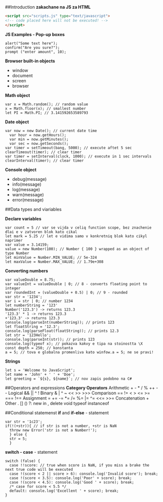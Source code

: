 ##Introduction
**zakachane na JS za HTML**
```HTML
<scriрt src="scripts.js" type="text/javascript">
<!-- code placed here will not be executed! -->
</scriрt>
```
**JS Examples - Pop-up boxes**
```JS
alert("Some text here");
confirm("Are you sure?");
prompt ("enter amount", 10);
```
**Browser built-in objects**
- window
- document
- screen
- browser

**Math object**
```JS
var x = Math.random(); // random value
x = Math.floor(x); // smallest number
let PI = Math.PI; // 3.141592653589793
```
**Date object**
```JS
var now = new Date(); // current date time
  var hour = now.getHours();
  var min = now.getMinutes();
  var sec = now.getSeconds();
var timer = setTimeout(bang, 5000); // execute aftet 5 sec
clearTimeout(timer); // clear timer
var timer = setInterval(clock, 1000); // execute in 1 sec intervals
clearInterval(timer); // clear timer
```
**Console object**
- debug(message)
- info(message)
- log(message)
- warn(message)
- error(message)

##Data types and viariables

**Declare variables**
```JS
var count = 5 // var se vijda v celiq function scope, bez znachenie dlai e v zatvoren blok kato cikal
let mark = 5.25 // let e vidima samo v konkretniq blok kato cikyl naprimer
var value = 3.14159;
value = new Number(100); // Number { 100 } wrapped as an object of type Number
let minValue = Number.MIN_VALUE; // 5e-324
let maxValue = Number.MAX_VALUE; // 1.79e+308
```
**Converting numbers**
```JS
var valueDouble = 8.75;
var valueInt = valueDouble | 0; // 8 - converts floating point to integer
var roundedInt = (valueDouble + 0.5) | 0; // 9 - rounded
var str = '1234';
var i = str | 0; // number 1234
let numberString = '123'
Number('123.3') -> returns 123.3
'123.3' * 1 -> returns 123.3
+'123.3' -> returns 123.3
console.log(parseInt(numberString)); // prints 123
let floatString = '12.3';
console.log(parseFloat(floatString)); // prints 12.3
let str = '123Hello';
console.log(parseInt(str)); // prints 123
console.log(typeof x); // pokazva kakvy e tipa na stoinostta \X
const depth = 250; // konstanta
a = 5; // tova e globalna promenliva kato winfow.a = 5; ne se pravi!
```
**Strings**
```JS
let s = 'Welcome to JavaScript';
let name = 'John' + ' ' + 'Doe';
let greeting = `${s}, ${name}`; // nov zapis podobno na C#
```
##Operators and expressions
**Category	Operators**
Arithmetic	+ - * / % ++ --
Logical	&& || ^ !
Binary	& | ^ ~ << >> >>>
Comparison	== != < > <= >= === !==
Assignment	= += -= *= /= %= |= ^= <<= >>=
Concatenation	+
Other	. [] () ?: new in , delete void typeof instanceof

##Conditional statemenst
**if** and **if-else** - statement
```JS
var str = '1c23';
if(!(+str)){ // if str is not a number, +str is NaN
  throw new Error('str is not a Number!');
  } else {
  str = 5;
  }
```
**switch - case** - statement
```JS
switch (false) {
  case !!score: // true when score is NaN, if you miss a brake the next true code will be executed
  case !(score < 2 || score > 6): console.log('Invalid score'); break;
  case !(score < 3.5): console.log('Poor' + score); break;
  case !(score < 4.5): console.log('Good ' + score); break;
  /* case for score < 5.5 */
  default: console.log('Excellent ' + score); break;
}
```
